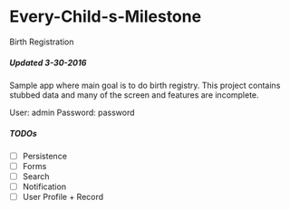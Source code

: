 # Every-Child-s-Milestone
Birth Registration 

##### Updated 3-30-2016

Sample app where main goal is to do birth registry.
This project contains stubbed data and many of the screen and features are incomplete.

User: admin
Password: password

##### TODOs

- [ ] Persistence
- [ ] Forms
- [ ] Search
- [ ] Notification
- [ ] User Profile + Record